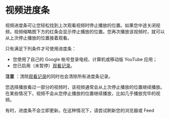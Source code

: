 # 视频进度条

视频进度条可让您轻松找到上次观看视频时停止播放的位置。如果您中途关闭视频，视频缩略图下方的红条会显示停止播放的位置。您再次播放该视频时，就可以从上次停止播放的位置接着观看。

只有满足下列条件才可使用进度条：

* 您使用了自己的 Google 帐号登录电视、计算机或移动版 YouTube 应用；
* 您已启用（未暂停）[观看记录](https://support.google.com/youtube/answer/95725)。

**注意** ：清除[观看记录](https://support.google.com/youtube/answer/95725)的同时也会清除所有进度条记录。

您选择播放看过一部分的视频时，该视频通常会从上次停止播放的位置继续播放。在某些情况下，视频不会从您停止播放的位置继续播放，比如几乎播放完毕的视频。

有时，进度条不会立即更新。在这种情况下，请尝试刷新您的浏览器或 Feed